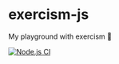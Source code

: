 # exercism-js
My playground with exercism 🎉

[![Node.js CI](https://github.com/willnguyen1312/exercism-js/actions/workflows/node.js.yml/badge.svg)](https://github.com/willnguyen1312/exercism-js/actions/workflows/node.js.yml)